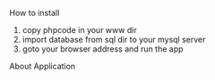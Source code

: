 How to install

1. copy phpcode in your www dir
2. import database from sql dir to your mysql server
3. goto your browser address and run the app

About Application
